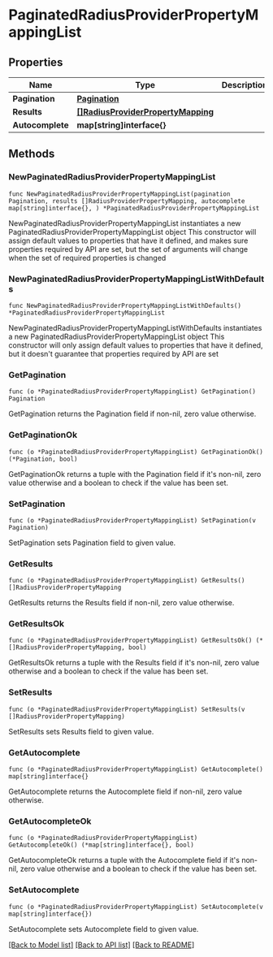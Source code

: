 # PaginatedRadiusProviderPropertyMappingList

## Properties

Name | Type | Description | Notes
------------ | ------------- | ------------- | -------------
**Pagination** | [**Pagination**](Pagination.md) |  | 
**Results** | [**[]RadiusProviderPropertyMapping**](RadiusProviderPropertyMapping.md) |  | 
**Autocomplete** | **map[string]interface{}** |  | 

## Methods

### NewPaginatedRadiusProviderPropertyMappingList

`func NewPaginatedRadiusProviderPropertyMappingList(pagination Pagination, results []RadiusProviderPropertyMapping, autocomplete map[string]interface{}, ) *PaginatedRadiusProviderPropertyMappingList`

NewPaginatedRadiusProviderPropertyMappingList instantiates a new PaginatedRadiusProviderPropertyMappingList object
This constructor will assign default values to properties that have it defined,
and makes sure properties required by API are set, but the set of arguments
will change when the set of required properties is changed

### NewPaginatedRadiusProviderPropertyMappingListWithDefaults

`func NewPaginatedRadiusProviderPropertyMappingListWithDefaults() *PaginatedRadiusProviderPropertyMappingList`

NewPaginatedRadiusProviderPropertyMappingListWithDefaults instantiates a new PaginatedRadiusProviderPropertyMappingList object
This constructor will only assign default values to properties that have it defined,
but it doesn't guarantee that properties required by API are set

### GetPagination

`func (o *PaginatedRadiusProviderPropertyMappingList) GetPagination() Pagination`

GetPagination returns the Pagination field if non-nil, zero value otherwise.

### GetPaginationOk

`func (o *PaginatedRadiusProviderPropertyMappingList) GetPaginationOk() (*Pagination, bool)`

GetPaginationOk returns a tuple with the Pagination field if it's non-nil, zero value otherwise
and a boolean to check if the value has been set.

### SetPagination

`func (o *PaginatedRadiusProviderPropertyMappingList) SetPagination(v Pagination)`

SetPagination sets Pagination field to given value.


### GetResults

`func (o *PaginatedRadiusProviderPropertyMappingList) GetResults() []RadiusProviderPropertyMapping`

GetResults returns the Results field if non-nil, zero value otherwise.

### GetResultsOk

`func (o *PaginatedRadiusProviderPropertyMappingList) GetResultsOk() (*[]RadiusProviderPropertyMapping, bool)`

GetResultsOk returns a tuple with the Results field if it's non-nil, zero value otherwise
and a boolean to check if the value has been set.

### SetResults

`func (o *PaginatedRadiusProviderPropertyMappingList) SetResults(v []RadiusProviderPropertyMapping)`

SetResults sets Results field to given value.


### GetAutocomplete

`func (o *PaginatedRadiusProviderPropertyMappingList) GetAutocomplete() map[string]interface{}`

GetAutocomplete returns the Autocomplete field if non-nil, zero value otherwise.

### GetAutocompleteOk

`func (o *PaginatedRadiusProviderPropertyMappingList) GetAutocompleteOk() (*map[string]interface{}, bool)`

GetAutocompleteOk returns a tuple with the Autocomplete field if it's non-nil, zero value otherwise
and a boolean to check if the value has been set.

### SetAutocomplete

`func (o *PaginatedRadiusProviderPropertyMappingList) SetAutocomplete(v map[string]interface{})`

SetAutocomplete sets Autocomplete field to given value.



[[Back to Model list]](../README.md#documentation-for-models) [[Back to API list]](../README.md#documentation-for-api-endpoints) [[Back to README]](../README.md)


